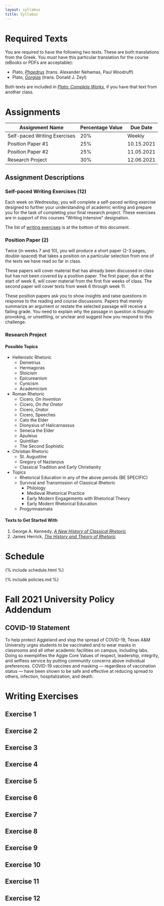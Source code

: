 ```yaml
---
layout: syllabus
title: Syllabus
---
```


# Required Texts

You are required to have the following two texts. These are both translations from the Greek. You *must* have this particular translation for the course (eBooks or PDFs are acceptable):

* Plato, [*Phaedrus*](https://www.amazon.com/Phaedrus-Hackett-Classics-Plato/dp/0872202208/) (trans. Alexander Nehamas, Paul Woodruff)
* Plato, [*Gorgias*](https://www.amazon.com/Gorgias-Hackett-Classics-Plato/dp/0872200167/) (trans. Donald J. Zeyl)

Both texts are included in [*Plato: Complete Works*](https://www.amazon.com/Plato-Complete-Works/dp/0872203492/), if you have that text from another class.

# Assignments

| Assignment Name              | Percentage Value | Due Date   |
|------------------------------|------------------|------------|
| Self-paced Writing Exercises | 20%              | Weekly     |
| Position Paper #1            | 25%              | 10.15.2021 |
| Position Paper #2            | 25%              | 11.05.2021 |
| Research Project             | 30%              | 12.06.2021 |

## Assignment Descriptions

### Self-paced Writing Exercises (12)

Each week on Wednesday, you will complete a self-paced writing exercise designed to further your understanding of academic writing and prepare you for the task of completing your final research project. These exercises are in support of this courses "Writing Intensive" designation.

The list of [writing exercises](#writing-exercises) is at the bottom of this document.

### Position Paper (2)

Twice (in weeks 7 and 10), you will produce a short paper (2-3 pages, double-spaced) that takes a position on a particular selection from one of the texts we have read so far in class.

These papers will cover material that has already been discussed in class but has not been covered by a position paper. The first paper, due at the start of week 6, will cover material from the first five weeks of class. The second paper will cover texts from week 6 through week 11.

These position papers ask you to show insights and raise questions in response to the reading and course discussions. Papers that merely summarize an argument or restate the selected passage will receive a failing grade. You need to explain why the passage in question is thought-provoking, or unsettling, or unclear and suggest how you respond to this challenge.

### Research Project

#### Possible Topics

* Hellenistic Rhetoric
	* Demetrius
	* Hermagoras
	* Stoicism
	* Epicureanism
	* Cynicism
	* Academicism
* Roman Rhetoric
	* Cicero, *On Invention*
	* Cicero, *On the Orator*
	* Cicero, *Orator*
	* Cicero, Speeches
	* Cato the Elder
	* Dionysius of Halicarnassus
	* Seneca the Elder
	* Apuleius
	* Quintilian
	* The Second Sophistic
* Christian Rhetoric
	* St. Augustine
	* Gregory of Nazianzus
	* Classical Tradition and Early Christianity
* Topics
	* Rhetorical Education in any of the above periods (BE SPECIFIC)
	* Survival and Transmission of Classical Rhetoric
		* Philology
		* Medieval Rhetorical Practice
		* Early Modern Engagements with Rhetorical Theory
		* Early Modern Rhetorical Education
	* Progymnasmata

#### Texts to Get Started With

1. George A. Kennedy, [*A New History of Classical Rhetoric*](https://ipfs.io/ipfs/bafykbzacebnlnhwlnrtbuaw5pwc4aggwrp7jfj7o644ol4olyss6b7zkday44?filename=%28Princeton%20Paperbacks%29%20George%20A.%20Kennedy%20-%20A%20New%20History%20of%20Classical%20Rhetoric-Princeton%20University%20Press%20%281994%29.pdf)
1. James Herrick, [*The History and Theory of Rhetoric*](https://cloudflare-ipfs.com/ipfs/bafykbzacedghslth6unw3oclws2cspxyu2p4jljksizkg5zlev34fnj3yvy2o?filename=James%20A.%20Herrick%20-%20The%20History%20and%20Theory%20of%20Rhetoric_%20An%20Introduction-Routledge%20%282018%29.pdf)

# Schedule

{% include schedule.html %}

{% include policies.md %}

# Fall 2021 University Policy Addendum

## COVID-19 Statement

To help protect Aggieland and stop the spread of COVID-19, Texas A&M University urges students to be vaccinated and to wear masks in classrooms and all other academic facilities on campus, including labs.  Doing so exemplifies the Aggie Core Values of respect, leadership, integrity, and selfless service by putting community concerns above individual preferences. COVID-19 vaccines and masking — regardless of vaccination status — have been shown to be safe and effective at reducing spread to others, infection, hospitalization, and death.

# Writing Exercises

## Exercise 1
## Exercise 2
## Exercise 3
## Exercise 4
## Exercise 5
## Exercise 6
## Exercise 7
## Exercise 8
## Exercise 9
## Exercise 10
## Exercise 11
## Exercise 12
